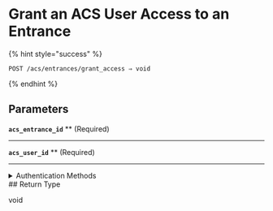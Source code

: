 # Grant an ACS User Access to an Entrance



{% hint style="success" %}
```
POST /acs/entrances/grant_access ⇒ void
```
{% endhint %}

## Parameters

**`acs_entrance_id`** ** (Required)

---

**`acs_user_id`** ** (Required)

---


<details>

<summary>Authentication Methods</summary>

- API key
- Personal access token
  <br>Must also include the `seam-workspace` header in the request.
</details>
## Return Type

void
